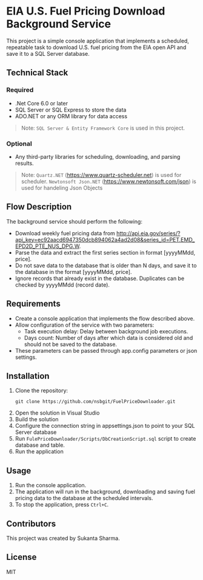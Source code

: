 # EIA U.S. Fuel Pricing Download Background Service

This project is a simple console application that implements a scheduled, repeatable task to download U.S. fuel pricing from the EIA open API and save it to a SQL Server database.

## Technical Stack
### Required
- .Net Core 6.0 or later
- SQL Server or SQL Express to store the data
- ADO.NET or any ORM library for data access
> Note: `SQL Server & Entity Framework Core` is used in this project.

### Optional
- Any third-party libraries for scheduling, downloading, and parsing results.
> Note: `Quartz.NET` (https://www.quartz-scheduler.net) is used for scheduler.
> `Newtonsoft Json.NET`  (https://www.newtonsoft.com/json) is used for handeling Json Objects
 
## Flow Description
The background service should perform the following:
- Download weekly fuel pricing data from http://api.eia.gov/series/?api_key=ec92aacd6947350dcb894062a4ad2d08&series_id=PET.EMD_EPD2D_PTE_NUS_DPG.W.
- Parse the data and extract the first series section in format [yyyyMMdd, price].
- Do not save data to the database that is older than N days, and save it to the database in the format [yyyyMMdd, price].
- Ignore records that already exist in the database. Duplicates can be checked by yyyyMMdd (record date).

## Requirements
- Create a console application that implements the flow described above.
- Allow configuration of the service with two parameters:
    - Task execution delay: Delay between background job executions.
    - Days count: Number of days after which data is considered old and should not be saved to the database.
- These parameters can be passed through app.config parameters or json settings.

## Installation 
1. Clone the repository:
    ```
    git clone https://github.com/nsbgit/FuelPriceDownloader.git
    ```
2. Open the solution in Visual Studio
3. Build the solution
4. Configure the connection string in appsettings.json to point to your SQL Server database
5. Run `FulePriceDownloader/Scripts/DbCreationScript.sql` script to create database and table.
6. Run the application

## Usage
1. Run the console application.
2. The application will run in the background, downloading and saving fuel pricing data to the database at the scheduled intervals.
3. To stop the application, press `Ctrl+C`.


## Contributors
This project was created by Sukanta Sharma.

## License

MIT